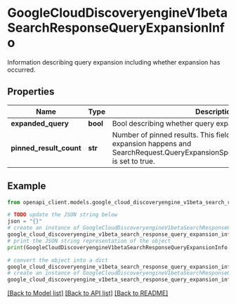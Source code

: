 # GoogleCloudDiscoveryengineV1betaSearchResponseQueryExpansionInfo

Information describing query expansion including whether expansion has occurred.

## Properties

Name | Type | Description | Notes
------------ | ------------- | ------------- | -------------
**expanded_query** | **bool** | Bool describing whether query expansion has occurred. | [optional] 
**pinned_result_count** | **str** | Number of pinned results. This field will only be set when expansion happens and SearchRequest.QueryExpansionSpec.pin_unexpanded_results is set to true. | [optional] 

## Example

```python
from openapi_client.models.google_cloud_discoveryengine_v1beta_search_response_query_expansion_info import GoogleCloudDiscoveryengineV1betaSearchResponseQueryExpansionInfo

# TODO update the JSON string below
json = "{}"
# create an instance of GoogleCloudDiscoveryengineV1betaSearchResponseQueryExpansionInfo from a JSON string
google_cloud_discoveryengine_v1beta_search_response_query_expansion_info_instance = GoogleCloudDiscoveryengineV1betaSearchResponseQueryExpansionInfo.from_json(json)
# print the JSON string representation of the object
print(GoogleCloudDiscoveryengineV1betaSearchResponseQueryExpansionInfo.to_json())

# convert the object into a dict
google_cloud_discoveryengine_v1beta_search_response_query_expansion_info_dict = google_cloud_discoveryengine_v1beta_search_response_query_expansion_info_instance.to_dict()
# create an instance of GoogleCloudDiscoveryengineV1betaSearchResponseQueryExpansionInfo from a dict
google_cloud_discoveryengine_v1beta_search_response_query_expansion_info_from_dict = GoogleCloudDiscoveryengineV1betaSearchResponseQueryExpansionInfo.from_dict(google_cloud_discoveryengine_v1beta_search_response_query_expansion_info_dict)
```
[[Back to Model list]](../README.md#documentation-for-models) [[Back to API list]](../README.md#documentation-for-api-endpoints) [[Back to README]](../README.md)


